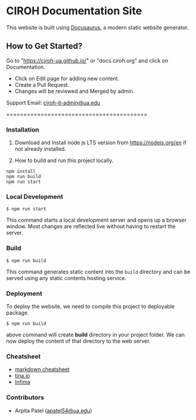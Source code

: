 # CIROH Documentation Site

This website is built using [Docusaurus](https://docusaurus.io/), a modern static website generator.


## How to Get Started?

Go to "https://ciroh-ua.github.io/" or "docs.ciroh.org" and click on Documentation.

- Click on Edit page for adding new content.
- Create a Pull Request.
- Changes will be reviewed and Merged by admin.

Support Email: ciroh-it-admin@ua.edu

=========================================

### Installation

1. Download and Install node js LTS version from https://nodejs.org/en if not already installed.

2. How to build and run this project locally.

``` 
npm install
npm run build
npm run start
```

### Local Development

```
$ npm run start
```

This command starts a local development server and opens up a browser window. Most changes are reflected live without having to restart the server.

### Build

```
$ npm run build
```

This command generates static content into the `build` directory and can be served using any static contents hosting service.

### Deployment

To deploy the website, we need to compile this project to deployable package. 

```
$ npm run build
```

above command will create **build** directory in your project folder. We can now deploy the content of that directory to the web server. 

### Cheatsheet

- [markdown cheatsheet](https://github.com/adam-p/markdown-here/wiki/Markdown-Cheatsheet)
- [tina.io](https://tina.io/)
- [Infima](https://infima.dev/docs/getting-started/introduction)

  

### Contributors
- Arpita Patel (apatel54@ua.edu)
